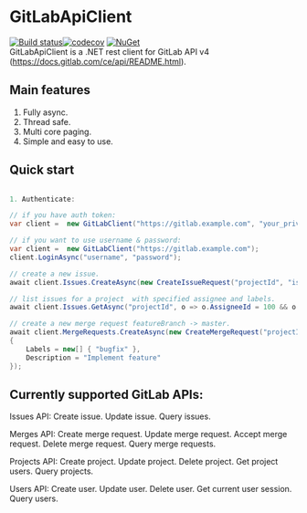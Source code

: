 # GitLabApiClient
[![Build status](https://ci.appveyor.com/api/projects/status/xsauc24bu17311dr?svg=true)](https://ci.appveyor.com/project/nmklotas/gitlabapiclient)[![codecov](https://codecov.io/gh/nmklotas/GitLabApiClient/branch/master/graph/badge.svg)](https://codecov.io/gh/nmklotas/GitLabApiClient)
 [![NuGet](https://img.shields.io/nuget/v/GitLabApiClient.svg)](https://nuget.org/packages/GitLabApiClient)  
GitLabApiClient is a .NET rest client for GitLab API v4 (https://docs.gitlab.com/ce/api/README.html).

## Main features
1. Fully async.
2. Thread safe.
3. Multi core paging.
4. Simple and easy to use.

## Quick start
```csharp

1. Authenticate:

// if you have auth token:
var client =  new GitLabClient("https://gitlab.example.com", "your_private_token");

// if you want to use username & password:
var client =  new GitLabClient("https://gitlab.example.com");
client.LoginAsync("username", "password");

// create a new issue.
await client.Issues.CreateAsync(new CreateIssueRequest("projectId", "issue title"));  

// list issues for a project  with specified assignee and labels.
await client.Issues.GetAsync("projectId", o => o.AssigneeId = 100 && o.Labels == new[] { "test-label" });

// create a new merge request featureBranch -> master.
await client.MergeRequests.CreateAsync(new CreateMergeRequest("projectId", "featureBranch", "master", "Merge request title")
{
    Labels = new[] { "bugfix" },
    Description = "Implement feature"
}); 
```

## Currently supported GitLab APIs:
Issues API:
Create issue.
Update issue.
Query issues.

Merges API:
Create merge request.
Update merge request.
Accept merge request.
Delete merge request.
Query merge requests.

Projects API:
Create project.
Update project.
Delete project.
Get project users.
Query projects.

Users API:
Create user.
Update user.
Delete user.
Get current user session.
Query users.
